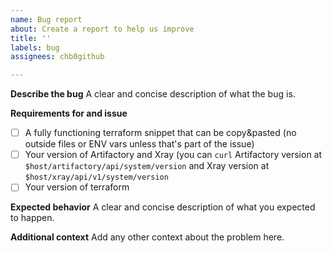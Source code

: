 ```yaml
---
name: Bug report
about: Create a report to help us improve
title: ''
labels: bug
assignees: chb0github

---
```


**Describe the bug**
A clear and concise description of what the bug is. 

**Requirements for and issue**
- [ ] A fully functioning terraform snippet that can be copy&pasted (no outside files or ENV vars unless that's part of the issue)
- [ ] Your version of Artifactory and Xray (you can `curl` Artifactory version at `$host/artifactory/api/system/version` and Xray version at 
`$host/xray/api/v1/system/version`
- [ ] Your version of terraform

**Expected behavior**
A clear and concise description of what you expected to happen.

**Additional context**
Add any other context about the problem here.
